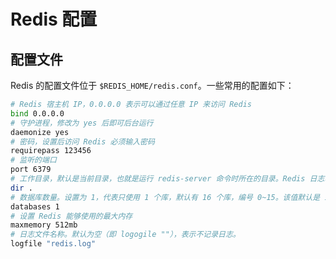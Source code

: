 # Redis 配置

## 配置文件

Redis 的配置文件位于 `$REDIS_HOME/redis.conf`。一些常用的配置如下：

```sh
# Redis 宿主机 IP，0.0.0.0 表示可以通过任意 IP 来访问 Redis
bind 0.0.0.0
# 守护进程，修改为 yes 后即可后台运行
daemonize yes 
# 密码，设置后访问 Redis 必须输入密码
requirepass 123456
# 监听的端口
port 6379
# 工作目录，默认是当前目录，也就是运行 redis-server 命令时所在的目录。Redis 日志、持久化等文件会保存在这个目录
dir .
# 数据库数量。设置为 1，代表只使用 1 个库，默认有 16 个库，编号 0~15。该值默认是 16
databases 1
# 设置 Redis 能够使用的最大内存
maxmemory 512mb
# 日志文件名称。默认为空（即 logogile ""），表示不记录日志。
logfile "redis.log"
```